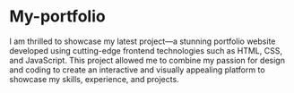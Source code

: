 # My-portfolio
I am thrilled to showcase my latest project—a stunning portfolio website developed using cutting-edge frontend technologies such as HTML, CSS, and JavaScript. This project allowed me to combine my passion for design and coding to create an interactive and visually appealing platform to showcase my skills, experience, and projects.
